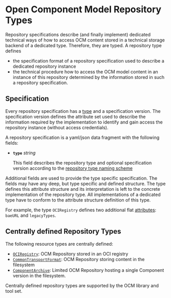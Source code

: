 # Open Component Model Repository Types

Repository specifications describe (and finally implement) dedicated technical
ways of how to access OCM content stored in a technical storage backend of
a dedicated type. Therefore, they are typed. A repository type defines

- the specification format of a repository specification used to describe a 
  dedicated repository instance
- the technical procedure how to access the OCM model content in an instance of
  this repository determined by the information stored in such a repository
  specification.

## Specification

Every repository specification has a [type](../../names/repositorytypes.md) and a
specification version. The specification version defines the attribute set
used to describe the information required by the implementation to
identify and gain access the repository instance (without access credentials).

A repository specification is a yaml/json data fragment with
the following fields:

- **`type`** *string*

  This field describes the repository type and optional specification
  version according to the [repository type naming scheme](../../names/repositorytypes.md)

Additional fields are used to provide the type specific specification.
The fields may have any deep, but type specific and defined structure.
The type defines this attribute structure and its interpretation is left to the
concrete implementation of the repository type. All implementations of a
dedicated type have to conform to the attribute structure definition of this type.

For example, the type `OCIRegistry` defines two additional flat
[attributes](../../../pkg/contexts/ocm/repositories/ocireg/README.md): `baeURL`
and `legacyTypes`.

## Centrally defined Repository Types

The following resource types are centrally defined:

- [`OCIRegistry`](../../../pkg/contexts/ocm/repositories/ocireg/README.md): OCM Repository stored in an OCI registry
- [`CommonTransportFormat`](../../../pkg/contexts/ocm/repositories/ctf/README.md): OCM Repository storing content in the filesystem
- [`ComponentArchive`](../../../pkg/contexts/ocm/repositories/comparch/README.md): Limited OCM Repository hosting a single Component version in the filesystem.

Centrally defined repository types are supported by the 
OCM library and tool set. 